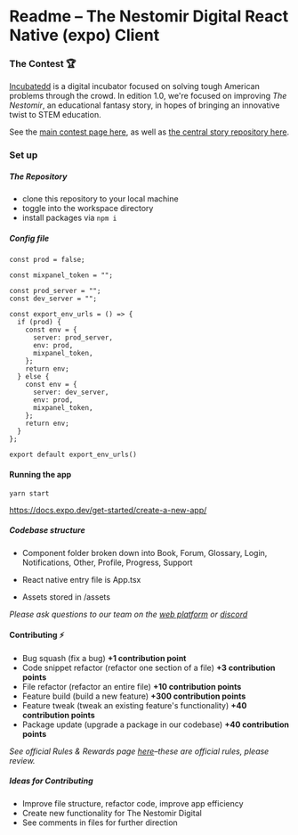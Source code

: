 # Readme – The Nestomir Digital React Native (expo) Client

### The Contest 🏆

[Incubatedd](https://www.incubatedd.com) is a digital incubator focused on solving tough American problems through the crowd. In edition 1.0, we're focused on improving _The Nestomir_, an educational fantasy story, in hopes of bringing an innovative twist to STEM education.

See the [main contest page here](https://www.incubatedd.com), as well as [the central story repository here](https://www.github.com/sreubenstone).

### Set up

##### The Repository

- clone this repository to your local machine
- toggle into the workspace directory
- install packages via `npm i`

##### Config file

```
const prod = false;

const mixpanel_token = "";

const prod_server = "";
const dev_server = "";

const export_env_urls = () => {
  if (prod) {
    const env = {
      server: prod_server,
      env: prod,
      mixpanel_token,
    };
    return env;
  } else {
    const env = {
      server: dev_server,
      env: prod,
      mixpanel_token,
    };
    return env;
  }
};

export default export_env_urls()
```

#### Running the app

`yarn start`

https://docs.expo.dev/get-started/create-a-new-app/

##### Codebase structure

- Component folder broken down into Book, Forum, Glossary, Login, Notifications, Other, Profile, Progress, Support

- React native entry file is App.tsx

- Assets stored in /assets

_Please ask questions to our team on the [web platform](https://www.incubatedd.com/thenestomir) or [discord](https://discord.gg/thtjVaaq)_

#### Contributing ⚡

- Bug squash (fix a bug) **+1 contribution point**
- Code snippet refactor (refactor one section of a file) **+3 contribution points**
- File refactor (refactor an entire file) **+10 contribution points**
- Feature build (build a new feature) **+300 contribution points**
- Feature tweak (tweak an existing feature's functionality) **+40 contribution points**
- Package update (upgrade a package in our codebase) **+40 contribution points**

_See official Rules & Rewards page [here](https://docs.google.com/document/d/1NKq1-DYcj6KLrF_zVx6q6SNO_ziVBNLQdH-744r1aTc/edit?usp=sharing)–these are official rules, please review._

##### Ideas for Contributing

- Improve file structure, refactor code, improve app efficiency
- Create new functionality for The Nestomir Digital
- See comments in files for further direction
